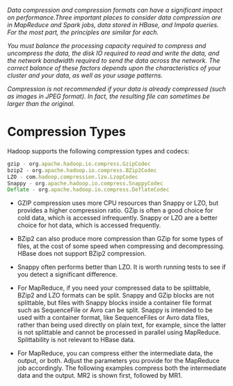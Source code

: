 <!-- TITLE: Data Compression -->

*Data compression and compression formats can have a significant impact on performance.Three important places to consider data compression are in MapReduce and Spark jobs, data stored in HBase, and Impala queries. For the most part, the principles are similar for each.*

*You must balance the processing capacity required to compress and uncompress the data, the disk IO required to read and write the data, and the network bandwidth required to send the data across the network. The correct balance of these factors depends upon the characteristics of your cluster and your data, as well as your usage patterns.*

*Compression is not recommended if your data is already compressed (such as images in JPEG format). In fact, the resulting file can sometimes be larger than the original.*

# Compression Types
Hadoop supports the following compression types and codecs:

```javascript
gzip - org.apache.hadoop.io.compress.GzipCodec
bzip2 - org.apache.hadoop.io.compress.BZip2Codec
LZO - com.hadoop.compression.lzo.LzopCodec
Snappy - org.apache.hadoop.io.compress.SnappyCodec
Deflate - org.apache.hadoop.io.compress.DeflateCodec
```

* GZIP compression uses more CPU resources than Snappy or LZO, but provides a higher compression ratio. GZip is often a good choice for cold data, which is accessed infrequently. Snappy or LZO are a better choice for hot data, which is accessed frequently.

* BZip2 can also produce more compression than GZip for some types of files, at the cost of some speed when compressing and decompressing. HBase does not support BZip2 compression.

* Snappy often performs better than LZO. It is worth running tests to see if you detect a significant difference.

* For MapReduce, if you need your compressed data to be splittable, BZip2 and LZO formats can be split. Snappy and GZip blocks are not splittable, but files with Snappy blocks inside a container file format such as SequenceFile or Avro can be split. Snappy is intended to be used with a container format, like SequenceFiles or Avro data files, rather than being used directly on plain text, for example, since the latter is not splittable and cannot be processed in parallel using MapReduce. Splittability is not relevant to HBase data.

* For MapReduce, you can compress either the intermediate data, the output, or both. Adjust the parameters you provide for the MapReduce job accordingly. The following examples compress both the intermediate data and the output. MR2 is shown first, followed by MR1.







